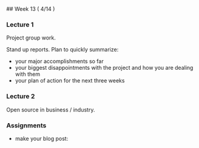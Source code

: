 <div class="week">

<div class="week_heading" markdown="1">
## Week 13 ( 4/14 )
</div>


<div class="column_materials"  markdown="1">



### Lecture 1 

Project group work. 

Stand up reports. Plan to quickly summarize:
- your major accomplishments so far
- your biggest disappointments with the project and how you are dealing with them 
- your plan of action for the next three weeks 


### Lecture 2

Open source in business / industry. 


</div>

<div class="column_assign"  markdown="1">




### Assignments


- make your blog post:

</div>
</div>
